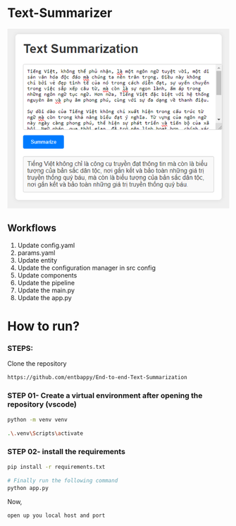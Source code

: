 # Text-Summarizer

<img src="img/Untitled.png">

## Workflows

1. Update config.yaml
2. params.yaml
3. Update entity
4. Update the configuration manager in src config
5. Update components
6. Update the pipeline
7. Update the main.py
8. Update the app.py

# How to run?
### STEPS:

Clone the repository

```bash
https://github.com/entbappy/End-to-end-Text-Summarization
```
### STEP 01- Create a virtual environment after opening the repository (vscode)

```bash
python -m venv venv
```

```bash
.\.venv\Scripts\activate
```


### STEP 02- install the requirements
```bash
pip install -r requirements.txt
```


```bash
# Finally run the following command
python app.py
```

Now,
```bash
open up you local host and port
```
